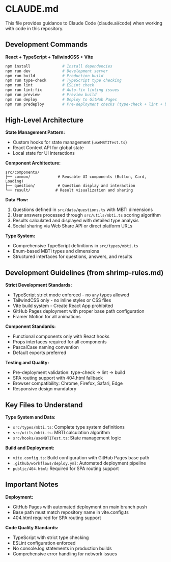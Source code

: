 # CLAUDE.md

This file provides guidance to Claude Code (claude.ai/code) when working with code in this repository.

## Development Commands

**React + TypeScript + TailwindCSS + Vite**
```bash
npm install              # Install dependencies
npm run dev              # Development server
npm run build            # Production build
npm run type-check       # TypeScript type checking
npm run lint             # ESLint check
npm run lint:fix         # Auto-fix linting issues
npm run preview          # Preview build
npm run deploy           # Deploy to GitHub Pages
npm run predeploy        # Pre-deployment checks (type-check + lint + build)
```

## High-Level Architecture

**State Management Pattern:**
- Custom hooks for state management (`useMBTITest.ts`)
- React Context API for global state
- Local state for UI interactions

**Component Architecture:**
```
src/components/
├── common/            # Reusable UI components (Button, Card, Loading)
├── question/          # Question display and interaction
└── result/           # Result visualization and sharing
```

**Data Flow:**
1. Questions defined in `src/data/questions.ts` with MBTI dimensions
2. User answers processed through `src/utils/mbti.ts` scoring algorithm
3. Results calculated and displayed with detailed type analysis
4. Social sharing via Web Share API or direct platform URLs

**Type System:**
- Comprehensive TypeScript definitions in `src/types/mbti.ts`
- Enum-based MBTI types and dimensions
- Structured interfaces for questions, answers, and results

## Development Guidelines (from shrimp-rules.md)

**Strict Development Standards:**
- TypeScript strict mode enforced - no `any` types allowed
- TailwindCSS only - no inline styles or CSS files
- Vite build system - Create React App prohibited  
- GitHub Pages deployment with proper base path configuration
- Framer Motion for all animations

**Component Standards:**
- Functional components only with React hooks
- Props interfaces required for all components
- PascalCase naming convention
- Default exports preferred

**Testing and Quality:**
- Pre-deployment validation: type-check → lint → build
- SPA routing support with 404.html fallback
- Browser compatibility: Chrome, Firefox, Safari, Edge
- Responsive design mandatory

## Key Files to Understand

**Type System and Data:**
- `src/types/mbti.ts`: Complete type system definitions
- `src/utils/mbti.ts`: MBTI calculation algorithm
- `src/hooks/useMBTITest.ts`: State management logic

**Build and Deployment:**
- `vite.config.ts`: Build configuration with GitHub Pages base path
- `.github/workflows/deploy.yml`: Automated deployment pipeline
- `public/404.html`: Required for SPA routing support

## Important Notes

**Deployment:**
- GitHub Pages with automated deployment on main branch push
- Base path must match repository name in vite.config.ts
- 404.html required for SPA routing support

**Code Quality Standards:**
- TypeScript with strict type checking
- ESLint configuration enforced
- No console.log statements in production builds
- Comprehensive error handling for network issues
